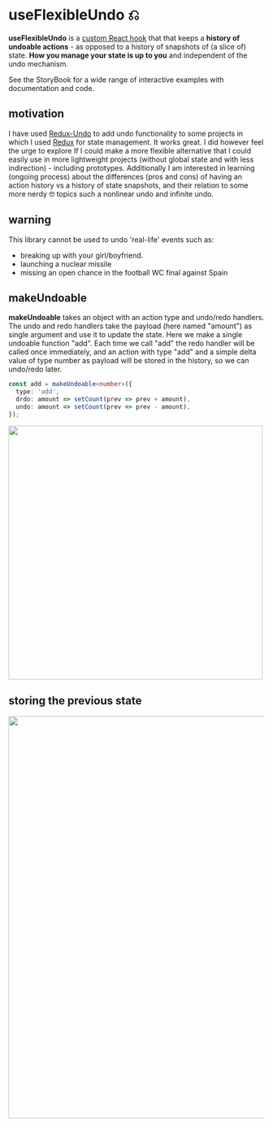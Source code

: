 # useFlexibleUndo ⎌

**useFlexibleUndo** is a [custom React hook](https://reactjs.org/docs/hooks-custom.html) that that keeps a **history of undoable actions** - as opposed to a history of snapshots of (a slice of) state. **How you manage your state is up to you** and independent of the undo mechanism.

See the StoryBook for a wide range of interactive examples with documentation and code.

## motivation

I have used [Redux-Undo](https://github.com/omnidan/redux-undo) to add undo functionality to some projects in which I used [Redux](https://redux.js.org/) for state management. It works great. I did however feel the urge to explore If I could make a more flexible alternative that I could easily use in more lightweight projects (without global state and with less indirection) - including prototypes. Additionally I am interested in learning (ongoing process) about the differences (pros and cons) of having an action history vs a history of state snapshots, and their relation to some more nerdy 🤓 topics such a nonlinear undo and infinite undo.

## warning

This library cannot be used to undo 'real-life' events such as:

- breaking up with your girl/boyfriend.
- launching a nuclear missile
- missing an open chance in the football WC final against Spain

## makeUndoable

**makeUndoable** takes an object with an action type and undo/redo handlers. The undo and redo handlers take the payload (here named "amount") as single argument and use it to update the state. Here we make a single undoable function "add". Each time we call "add" the redo handler will be called once immediately, and an action with type "add" and a simple delta value of type number as payload will be stored in the history, so we can undo/redo later.

```typescript
const add = makeUndoable<number>({
  type: 'add',
  drdo: amount => setCount(prev => prev + amount),
  undo: amount => setCount(prev => prev - amount),
});
```

<img src="https://github.com/philipmendels/use-flexible-undo/raw/master/assets/use-flexible-undo.png" width="500"/>

## storing the previous state

<img src="https://github.com/philipmendels/use-flexible-undo/raw/master/assets/use-flexible-undo-2.png" width="792"/>
